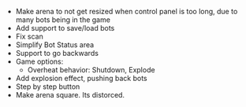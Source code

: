 - Make arena to not get resized when control panel is too long, due to many bots being in the game
- Add support to save/load bots
- Fix scan
- Simplify Bot Status area
- Support to go backwards
- Game options:
  - Overheat behavior:  Shutdown, Explode
- Add explosion effect, pushing back bots
- Step by step button
- Make arena square.  Its distorced.